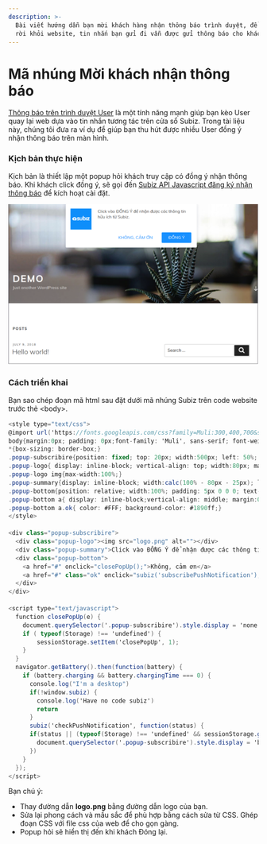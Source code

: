 ```yaml
---
description: >-
  Bài viết hướng dẫn bạn mời khách hàng nhận thông báo trình duyệt, để khi khách
  rời khỏi website, tin nhắn bạn gửi đi vẫn được gửi thông báo cho khách hàng.
---
```


# Mã nhúng Mời khách nhận thông báo

[Thông báo trên trình duyệt User](http://help.subiz.com/bat-dau-voi-subiz/thiet-lap-moi-truong-tuong-tac/tich-hop-subiz-len-website/thong-bao-tren-trinh-duyet-users) là một tính năng mạnh giúp bạn kèo User quay lại web dựa vào tin nhắn tương tác trên cửa sổ Subiz. Trong tài liệu này,  chúng tôi đưa ra ví dụ để giúp bạn thu hút được nhiều User đồng ý nhận thông báo trên màn hình.

### Kịch bản thực hiện  

Kịch bản là thiết lập một popup hỏi khách truy cập có đồng ý nhận thông báo. Khi khách click đồng ý,  sẽ gọi đến [Subiz API Javascript đăng ký nhận thông báo](http://help.subiz.com/su-dung-subiz-nang-cao/api-javascript-cua-subiz-widget#api-subscribe-push-notification) để kích hoạt cài đặt.

![M&#xE0;n h&#xEC;nh h&#x1ECF;i kh&#xE1;ch h&#xE0;ng &#x111;&#x1ED3;ng &#xFD; nh&#x1EAD;n th&#xF4;ng b&#xE1;o.](../../.gitbook/assets/screenshot-from-2018-12-25-16-50-08.png)

### Cách triển khai

Bạn sao chép đoạn mã html sau đặt dưới mã nhúng Subiz trên code website trước thẻ &lt;body&gt;. 

```csharp
<style type="text/css">
@import url('https://fonts.googleapis.com/css?family=Muli:300,400,700&subset=latin-ext,vietnamese');
body{margin:0px; padding: 0px;font-family: 'Muli', sans-serif; font-weight: 400; font-size: 16px; color: #4a4a4a; -webkit-font-smoothing: antialiased; -moz-osx-font-smoothing: grayscale;}
*{box-sizing: border-box;}
.popup-subscribire{position: fixed; top: 20px; width:500px; left: 50%; margin-left:-250px; padding: 18px; border-radius: 3px; background: #FFF; box-shadow: 0px 0px 20px rgba(5,25,62, .15);z-index:100;display: none;}
.popup-logo{ display: inline-block; vertical-align: top; width:80px; margin-right:20px;}
.popup-logo img{max-width:100%;}
.popup-summary{display: inline-block; width:calc(100% - 80px - 25px); line-height: 21px;}
.popup-bottom{position: relative; width:100%; padding: 5px 0 0 0; text-align: right;}
.popup-bottom a{ display: inline-block;vertical-align: middle; margin:0 3px; height: 40px; line-height: 38px; padding: 0 25px; color: #1890ff; font-size: 16px; font-weight:500; text-transform: uppercase; text-decoration: none; border-radius: 3px;}
.popup-bottom a.ok{ color: #FFF; background-color: #1890ff;}
</style>
​
<div class="popup-subscribire">
  <div class="popup-logo"><img src="logo.png" alt=""></div>
  <div class="popup-summary">Click vào ĐỒNG Ý để nhận được các thông tin hữu ích từ Subiz.</div>
  <div class="popup-bottom">
    <a href="#" onclick="closePopUp();">Không, cảm ơn</a>
    <a href="#" class="ok" onclick="subiz('subscribePushNotification');closePopUp()">Đồng ý</a>
  </div>
</div>
​
<script type="text/javascript">
  function closePopUp(e) {
    document.querySelector('.popup-subscribire').style.display = 'none'
    if ( typeof(Storage) !== 'undefined') {
        sessionStorage.setItem('closePopUp', 1);
    }    
  }
  navigator.getBattery().then(function(battery) {
    if (battery.charging && battery.chargingTime === 0) {
      console.log("I'm a desktop")
      if(!window.subiz) {
        console.log('Have no code subiz')
        return
      }
      subiz('checkPushNotification', function(status) {
      if(status || (typeof(Storage) !== 'undefined' && sessionStorage.getItem('closePopUp'))) return
        document.querySelector('.popup-subscribire').style.display = 'block'
      })
    }
  });
</script>
```

Bạn chú ý: 

* Thay đường dẫn **logo.png** bằng đường dẫn logo của bạn.
* Sửa lại phong cách và mầu sắc để phù hợp bằng cách sửa từ CSS. Ghép đoạn CSS với file css của web để cho gọn gàng.
* Popup hỏi sẽ hiển thị đến khi khách Đóng lại. 

